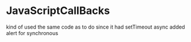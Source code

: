 # JavaScriptCallBacks
kind of used the same code as to do since it had setTimeout async added alert for synchronous
